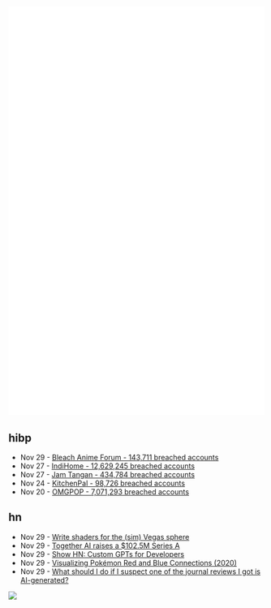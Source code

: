 ![Metrics](https://raw.githubusercontent.com/phixion/phixion/master/metrics.svg)

## hibp

<!--
for https://github.com/phixion/phixion/blob/main/.github/workflows/feeds.yml
-->
<!--START_SECTION:haveibeenpwnd-->
- Nov 29 - [Bleach Anime Forum - 143,711 breached accounts](https://haveibeenpwned.com/PwnedWebsites#BleachAnime)
- Nov 27 - [IndiHome - 12,629,245 breached accounts](https://haveibeenpwned.com/PwnedWebsites#IndiHome)
- Nov 27 - [Jam Tangan - 434,784 breached accounts](https://haveibeenpwned.com/PwnedWebsites#JamTangan)
- Nov 24 - [KitchenPal - 98,726 breached accounts](https://haveibeenpwned.com/PwnedWebsites#KitchenPal)
- Nov 20 - [OMGPOP - 7,071,293 breached accounts](https://haveibeenpwned.com/PwnedWebsites#OMGPOP)
<!--END_SECTION:haveibeenpwnd-->

## hn

<!--
for https://github.com/phixion/phixion/blob/main/.github/workflows/feeds.yml
-->
<!--START_SECTION:hn-->
- Nov 29 - [Write shaders for the (sim) Vegas sphere](https://whenistheweekend.com/theSphere.html)
- Nov 29 - [Together AI raises a $102.5M Series A](https://www.together.ai/blog/series-a)
- Nov 29 - [Show HN: Custom GPTs for Developers](https://chat.openai.com/g/g-91MAzeHrG-tsdoc-generator)
- Nov 29 - [Visualizing Pokémon Red and Blue Connections (2020)](http://peterhajas.com/blog/pokemon_rb_connections.html)
- Nov 29 - [What should I do if I suspect one of the journal reviews I got is AI-generated?](https://academia.stackexchange.com/questions/204370/what-should-i-do-if-i-suspect-one-of-the-journal-reviews-i-got-is-al-generated)
<!--END_SECTION:hn-->

<!--
for https://yhype.me
-->
![](https://hit.yhype.me/github/profile?user_id=13013670)
